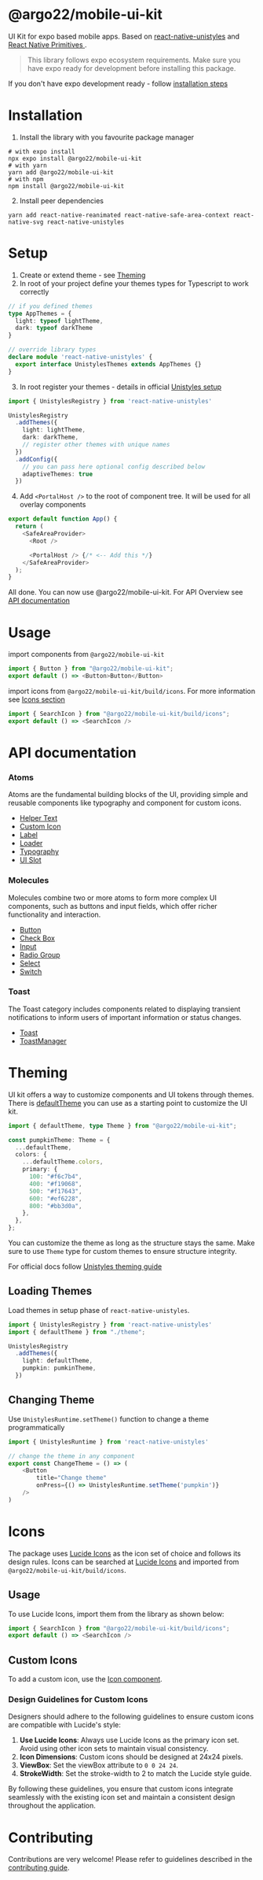 # @argo22/mobile-ui-kit

UI Kit for expo based mobile apps. Based on [react-native-unistyles](https://reactnativeunistyles.vercel.app/) and [React Native Primitives
](https://rnprimitives.com/).

> This library follows expo ecosystem requirements. Make sure you have expo ready for development before installing this package.

If you don't have expo development ready - follow [installation steps](./docs/expo-installation.docs.md)

# Installation
1. Install the library with you favourite package manager

```shell
# with expo install
npx expo install @argo22/mobile-ui-kit
# with yarn
yarn add @argo22/mobile-ui-kit
# with npm
npm install @argo22/mobile-ui-kit
```

2. Install peer dependencies

```shell
yarn add react-native-reanimated react-native-safe-area-context react-native-svg react-native-unistyles
```

# Setup

1. Create or extend theme - see [Theming](#theming)
2. In root of your project define your themes types for Typescript to work correctly

```typescript
// if you defined themes
type AppThemes = {
  light: typeof lightTheme,
  dark: typeof darkTheme
}

// override library types
declare module 'react-native-unistyles' {
  export interface UnistylesThemes extends AppThemes {}
}
```
3. In root register your themes - details in official [Unistyles setup](https://reactnativeunistyles.vercel.app/start/setup/#34-call-unistylesregistry)
```typescript
import { UnistylesRegistry } from 'react-native-unistyles'

UnistylesRegistry
  .addThemes({
    light: lightTheme,
    dark: darkTheme,
    // register other themes with unique names
  })
  .addConfig({
    // you can pass here optional config described below
    adaptiveThemes: true
  })
```
4. Add `<PortalHost />` to the root of component tree. It will be used for all overlay components

```typescript jsx
export default function App() {
  return (
    <SafeAreaProvider>
      <Root />

      <PortalHost /> {/* <-- Add this */}
    </SafeAreaProvider>
  );
}
```

All done. You can now use @argo22/mobile-ui-kit. For API Overview see [API documentation](#api-documentation)

# Usage

import components from `@argo22/mobile-ui-kit`

```typescript jsx
import { Button } from "@argo22/mobile-ui-kit";
export default () => <Button>Button</Button>
```

import icons from `@argo22/mobile-ui-kit/build/icons`. For more information see [Icons section](#icons)

```typescript jsx
import { SearchIcon } from "@argo22/mobile-ui-kit/build/icons";
export default () => <SearchIcon />
```

# API documentation

### Atoms
Atoms are the fundamental building blocks of the UI, providing simple and reusable components like typography and component for custom icons.

- [Helper Text](./docs/HelperText.docs.md)
- [Custom Icon](./docs/Icon.docs.md)
- [Label](./docs/Label.docs.md)
- [Loader](./docs/Loader.docs.md)
- [Typography](./docs/Typography.docs.md)
- [UI Slot](./docs/UISlot.docs.md)

### Molecules
Molecules combine two or more atoms to form more complex UI components, such as buttons and input fields, which offer richer functionality and interaction.
- [Button](./docs/Button.docs.md)
- [Check Box](./docs/CheckBox.docs.md)
- [Input](./docs/Input.docs.md)
- [Radio Group](./docs/RadioGroup.docs.md)
- [Select](./docs/Select.docs.md)
- [Switch](./docs/Switch.docs.md)

### Toast
The Toast category includes components related to displaying transient notifications to inform users of important information or status changes.
- [Toast](./docs/Toast.docs.md)
- [ToastManager](./docs/ToastManager.docs.md)


# Theming

UI kit offers a way to customize components and UI tokens through themes. There is [defaultTheme](./src/theme/theme.ts) you can use as a starting point to customize the UI kit.


```typescript
import { defaultTheme, type Theme } from "@argo22/mobile-ui-kit";

const pumpkinTheme: Theme = {
  ...defaultTheme,
  colors: {
    ...defaultTheme.colors,
    primary: {
      100: "#f6c7b4",
      400: "#f19068",
      500: "#f17643",
      600: "#ef6228",
      800: "#bb3d0a",
    },
  },
};

```

You can customize the theme as long as the structure stays the same. Make sure to use `Theme` type for custom themes to ensure structure integrity.

For official docs follow [Unistyles theming guide](https://reactnativeunistyles.vercel.app/reference/theming/)
## Loading Themes

Load themes in setup phase of `react-native-unistyles`.

```typescript jsx
import { UnistylesRegistry } from 'react-native-unistyles'
import { defaultTheme } from "./theme";

UnistylesRegistry
  .addThemes({
    light: defaultTheme,
    pumpkin: pumkinTheme,
  })
```

## Changing Theme
Use `UnistylesRuntime.setTheme()` function to change a theme programmatically

```typescript jsx
import { UnistylesRuntime } from 'react-native-unistyles'

// change the theme in any component
export const ChangeTheme = () => (
    <Button
        title="Change theme"
        onPress={() => UnistylesRuntime.setTheme('pumpkin')}
    />
)
```

# Icons

The package uses [Lucide Icons](https://lucide.dev/) as the icon set of choice and follows its design rules. Icons can be searched at [Lucide Icons](https://lucide.dev/icons/) and
imported from `@argo22/mobile-ui-kit/build/icons`.

## Usage

To use Lucide Icons, import them from the library as shown below:

```typescript jsx
import { SearchIcon } from "@argo22/mobile-ui-kit/build/icons";
export default () => <SearchIcon />
```

## Custom Icons

To add a custom icon, use the [Icon component](./docs/Icon.docs.md).

### Design Guidelines for Custom Icons

Designers should adhere to the following guidelines to ensure custom icons are compatible with Lucide's style:

1. **Use Lucide Icons**: Always use Lucide Icons as the primary icon set. Avoid using other icon sets to maintain visual consistency.
2. **Icon Dimensions**: Custom icons should be designed at 24x24 pixels.
3. **ViewBox**: Set the viewBox attribute to `0 0 24 24`.
4. **StrokeWidth**: Set the stroke-width to 2 to match the Lucide style guide.

By following these guidelines, you ensure that custom icons integrate seamlessly with the existing icon set and maintain a consistent design throughout the application.

# Contributing

Contributions are very welcome! Please refer to guidelines described in the [contributing guide](CONTRIBUTING.md).
